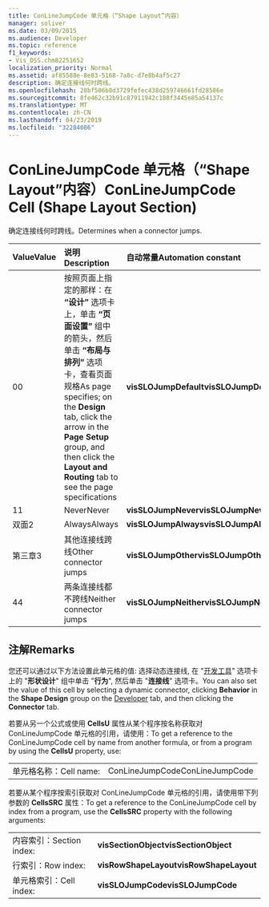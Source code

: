 ```yaml
---
title: ConLineJumpCode 单元格（“Shape Layout”内容）
manager: soliver
ms.date: 03/09/2015
ms.audience: Developer
ms.topic: reference
f1_keywords:
- Vis_DSS.chm82251652
localization_priority: Normal
ms.assetid: af85588e-8e83-5168-7a8c-d7e8b4af5c27
description: 确定连接线何时跨线。
ms.openlocfilehash: 28bf506b8d3729fefec438d259746661fd28586e
ms.sourcegitcommit: 8fe462c32b91c87911942c188f3445e85a54137c
ms.translationtype: MT
ms.contentlocale: zh-CN
ms.lasthandoff: 04/23/2019
ms.locfileid: "32284086"
---
```

# <a name="conlinejumpcode-cell-shape-layout-section"></a><span data-ttu-id="675b8-103">ConLineJumpCode 单元格（“Shape Layout”内容）</span><span class="sxs-lookup"><span data-stu-id="675b8-103">ConLineJumpCode Cell (Shape Layout Section)</span></span>

<span data-ttu-id="675b8-104">确定连接线何时跨线。</span><span class="sxs-lookup"><span data-stu-id="675b8-104">Determines when a connector jumps.</span></span>
  
|<span data-ttu-id="675b8-105">**Value**</span><span class="sxs-lookup"><span data-stu-id="675b8-105">**Value**</span></span>|<span data-ttu-id="675b8-106">**说明**</span><span class="sxs-lookup"><span data-stu-id="675b8-106">**Description**</span></span>|<span data-ttu-id="675b8-107">**自动常量**</span><span class="sxs-lookup"><span data-stu-id="675b8-107">**Automation constant**</span></span>|
|:-----|:-----|:-----|
|<span data-ttu-id="675b8-108">0</span><span class="sxs-lookup"><span data-stu-id="675b8-108">0</span></span>  <br/> |<span data-ttu-id="675b8-109">按照页面上指定的那样：在 **“设计”** 选项卡上，单击 **“页面设置”** 组中的箭头，然后单击 **“布局与排列”** 选项卡，查看页面规格</span><span class="sxs-lookup"><span data-stu-id="675b8-109">As page specifies; on the **Design** tab, click the arrow in the **Page Setup** group, and then click the **Layout and Routing** tab to see the page specifications</span></span>  <br/> |<span data-ttu-id="675b8-110">**visSLOJumpDefault**</span><span class="sxs-lookup"><span data-stu-id="675b8-110">**visSLOJumpDefault**</span></span> <br/> |
|<span data-ttu-id="675b8-111">1</span><span class="sxs-lookup"><span data-stu-id="675b8-111">1</span></span>  <br/> |<span data-ttu-id="675b8-112">Never</span><span class="sxs-lookup"><span data-stu-id="675b8-112">Never</span></span>  <br/> |<span data-ttu-id="675b8-113">**visSLOJumpNever**</span><span class="sxs-lookup"><span data-stu-id="675b8-113">**visSLOJumpNever**</span></span> <br/> |
|<span data-ttu-id="675b8-114">双面</span><span class="sxs-lookup"><span data-stu-id="675b8-114">2</span></span>  <br/> |<span data-ttu-id="675b8-115">Always</span><span class="sxs-lookup"><span data-stu-id="675b8-115">Always</span></span>  <br/> |<span data-ttu-id="675b8-116">**visSLOJumpAlways**</span><span class="sxs-lookup"><span data-stu-id="675b8-116">**visSLOJumpAlways**</span></span> <br/> |
|<span data-ttu-id="675b8-117">第三章</span><span class="sxs-lookup"><span data-stu-id="675b8-117">3</span></span>  <br/> |<span data-ttu-id="675b8-118">其他连接线跨线</span><span class="sxs-lookup"><span data-stu-id="675b8-118">Other connector jumps</span></span>  <br/> |<span data-ttu-id="675b8-119">**visSLOJumpOther**</span><span class="sxs-lookup"><span data-stu-id="675b8-119">**visSLOJumpOther**</span></span> <br/> |
|<span data-ttu-id="675b8-120">4</span><span class="sxs-lookup"><span data-stu-id="675b8-120">4</span></span>  <br/> |<span data-ttu-id="675b8-121">两条连接线都不跨线</span><span class="sxs-lookup"><span data-stu-id="675b8-121">Neither connector jumps</span></span>  <br/> |<span data-ttu-id="675b8-122">**visSLOJumpNeither**</span><span class="sxs-lookup"><span data-stu-id="675b8-122">**visSLOJumpNeither**</span></span> <br/> |
   
## <a name="remarks"></a><span data-ttu-id="675b8-123">注解</span><span class="sxs-lookup"><span data-stu-id="675b8-123">Remarks</span></span>

<span data-ttu-id="675b8-124">您还可以通过以下方法设置此单元格的值: 选择动态连接线, 在 "[开发工具](run-in-developer-mode-display-the-developer-tab.md)" 选项卡上的 "**形状设计**" 组中单击 "**行为**", 然后单击 "**连接线**" 选项卡。</span><span class="sxs-lookup"><span data-stu-id="675b8-124">You can also set the value of this cell by selecting a dynamic connector, clicking **Behavior** in the **Shape Design** group on the [Developer](run-in-developer-mode-display-the-developer-tab.md) tab, and then clicking the **Connector** tab.</span></span> 
  
<span data-ttu-id="675b8-125">若要从另一个公式或使用 **CellsU** 属性从某个程序按名称获取对 ConLineJumpCode 单元格的引用，请使用：</span><span class="sxs-lookup"><span data-stu-id="675b8-125">To get a reference to the ConLineJumpCode cell by name from another formula, or from a program by using the **CellsU** property, use:</span></span> 
  
|||
|:-----|:-----|
|<span data-ttu-id="675b8-126">单元格名称：</span><span class="sxs-lookup"><span data-stu-id="675b8-126">Cell name:</span></span>  <br/> |<span data-ttu-id="675b8-127">ConLineJumpCode</span><span class="sxs-lookup"><span data-stu-id="675b8-127">ConLineJumpCode</span></span>  <br/> |
   
<span data-ttu-id="675b8-128">若要从某个程序按索引获取对 ConLineJumpCode 单元格的引用，请使用带下列参数的 **CellsSRC** 属性：</span><span class="sxs-lookup"><span data-stu-id="675b8-128">To get a reference to the ConLineJumpCode cell by index from a program, use the **CellsSRC** property with the following arguments:</span></span> 
  
|||
|:-----|:-----|
|<span data-ttu-id="675b8-129">内容索引：</span><span class="sxs-lookup"><span data-stu-id="675b8-129">Section index:</span></span>  <br/> |<span data-ttu-id="675b8-130">**visSectionObject**</span><span class="sxs-lookup"><span data-stu-id="675b8-130">**visSectionObject**</span></span> <br/> |
|<span data-ttu-id="675b8-131">行索引：</span><span class="sxs-lookup"><span data-stu-id="675b8-131">Row index:</span></span>  <br/> |<span data-ttu-id="675b8-132">**visRowShapeLayout**</span><span class="sxs-lookup"><span data-stu-id="675b8-132">**visRowShapeLayout**</span></span> <br/> |
|<span data-ttu-id="675b8-133">单元格索引：</span><span class="sxs-lookup"><span data-stu-id="675b8-133">Cell index:</span></span>  <br/> |<span data-ttu-id="675b8-134">**visSLOJumpCode**</span><span class="sxs-lookup"><span data-stu-id="675b8-134">**visSLOJumpCode**</span></span> <br/> |
   

